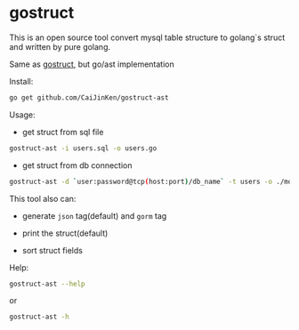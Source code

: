 # gostruct

This is an open source tool convert mysql table structure to golang`s struct and written by pure golang.

Same as [gostruct](https://github.com/CaiJinKen/gostruct), but go/ast implementation

Install:
```bash
go get github.com/CaiJinKen/gostruct-ast
```

Usage:

* get struct from sql file
```bash
gostruct-ast -i users.sql -o users.go
```

* get struct from db connection
```bash
gostruct-ast -d `user:password@tcp(host:port)/db_name` -t users -o ./models/users.go
```

This tool also can:
* generate `json` tag(default) and `gorm` tag
- print the struct(default)
* sort struct fields
     


Help:
```bash
gostruct-ast --help
```
or
```bash
gostruct-ast -h
```

